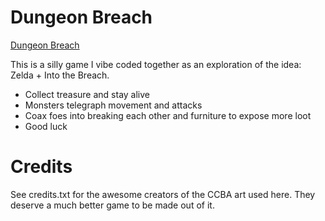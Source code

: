 # Dungeon Breach

[Dungeon Breach](static_assets/title.png)

This is a silly game I vibe coded together as an exploration of the idea: Zelda + Into the Breach.

- Collect treasure and stay alive
- Monsters telegraph movement and attacks
- Coax foes into breaking each other and furniture to expose more loot
- Good luck

# Credits

See credits.txt for the awesome creators of the CCBA art used here. They deserve a much better game to be made out of it.
